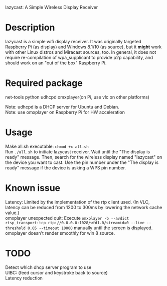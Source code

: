 lazycast: A Simple Wireless Display Receiver

# Description
lazycast is a simple wifi display receiver. It was originally targeted Raspberry Pi (as display) and Windows 8.1/10 (as source), but it **might** work with other Linux distros and Miracast sources, too. In general, it does not require re-compilation of wpa_supplicant to provide p2p capability, and should work on an "out of the box" Raspberry Pi.

# Required package
net-tools python udhcpd omxplayer(on Pi, use vlc on other platforms)

Note: udhcpd is a DHCP server for Ubuntu and Debian.  
Note: use omxplayer on Raspberry Pi for HW acceleration  

# Usage
Make all.sh executable: `chmod +x all.sh`  
Run `./all.sh` to initiate lazycast receiver. Wait until the "The display is ready" message.
Then, search for the wireless display named "lazycast" on the device you want to cast. Use the pin number under the "The display is ready" message if the device is asking a WPS pin number.  


# Known issue
Latency: Limited by the implementation of the rtp client used. (In VLC, latency can be reduced from 1200 to 300ms by lowering the network cache value.)  
omxplayer unexpected quit: Execute `omxplayer -b --avdict rtsp_transport:tcp rtp://0.0.0.0:1028/wfd1.0/streamid=0 --live --threshold 0.05 --timeout 10000` manually until the screen is displayed.  
omxplayer doesn't render smoothly for win 8 source.



# TODO 
Detect which dhcp server program to use  
UIBC: (feed cursor and keystroke back to source)  
Latency reduction  
